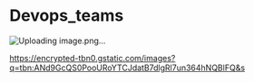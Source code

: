 # Devops_teams

![Uploading image.png…](https://encrypted-tbn0.gstatic.com/images?q=tbn:ANd9GcQS0PooURoYTCJdatB7dlgRl7un364hNQBlFQ&s)

https://encrypted-tbn0.gstatic.com/images?q=tbn:ANd9GcQS0PooURoYTCJdatB7dlgRl7un364hNQBlFQ&s
